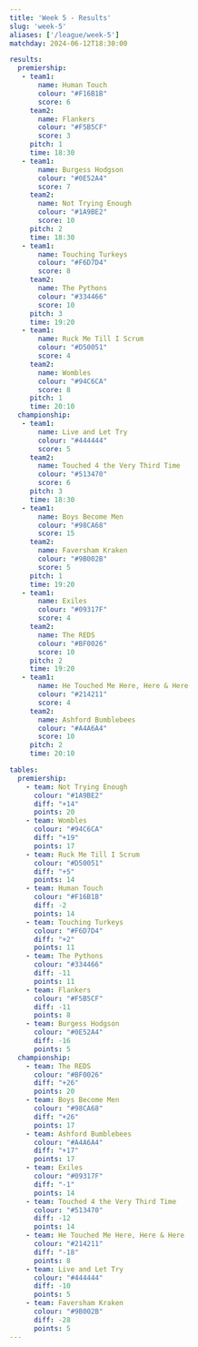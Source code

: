 ```yaml
---
title: 'Week 5 - Results'
slug: 'week-5'
aliases: ['/league/week-5']
matchday: 2024-06-12T18:30:00

results:
  premiership:
   - team1:
       name: Human Touch
       colour: "#F16B1B"
       score: 6
     team2:
       name: Flankers
       colour: "#F5B5CF"
       score: 3
     pitch: 1
     time: 18:30
   - team1:
       name: Burgess Hodgson
       colour: "#0E52A4"
       score: 7
     team2:
       name: Not Trying Enough
       colour: "#1A9BE2"
       score: 10
     pitch: 2
     time: 18:30
   - team1:
       name: Touching Turkeys
       colour: "#F6D7D4"
       score: 8
     team2:
       name: The Pythons
       colour: "#334466"
       score: 10
     pitch: 3
     time: 19:20
   - team1:
       name: Ruck Me Till I Scrum
       colour: "#D50051"
       score: 4
     team2:
       name: Wombles
       colour: "#94C6CA"
       score: 8
     pitch: 1
     time: 20:10
  championship:
   - team1:
       name: Live and Let Try
       colour: "#444444"
       score: 5
     team2:
       name: Touched 4 the Very Third Time
       colour: "#513470"
       score: 6
     pitch: 3
     time: 18:30
   - team1:
       name: Boys Become Men
       colour: "#98CA68"
       score: 15
     team2:
       name: Faversham Kraken
       colour: "#9B002B"
       score: 5
     pitch: 1
     time: 19:20
   - team1:
       name: Exiles
       colour: "#09317F"
       score: 4
     team2:
       name: The REDS
       colour: "#BF0026"
       score: 10
     pitch: 2
     time: 19:20
   - team1:
       name: He Touched Me Here, Here & Here
       colour: "#214211"
       score: 4
     team2:
       name: Ashford Bumblebees
       colour: "#A4A6A4"
       score: 10
     pitch: 2
     time: 20:10

tables:
  premiership:
    - team: Not Trying Enough
      colour: "#1A9BE2"
      diff: "+14"
      points: 20
    - team: Wombles
      colour: "#94C6CA"
      diff: "+19"
      points: 17
    - team: Ruck Me Till I Scrum
      colour: "#D50051"
      diff: "+5"
      points: 14
    - team: Human Touch
      colour: "#F16B1B"
      diff: -2
      points: 14
    - team: Touching Turkeys
      colour: "#F6D7D4"
      diff: "+2"
      points: 11
    - team: The Pythons
      colour: "#334466"
      diff: -11
      points: 11
    - team: Flankers
      colour: "#F5B5CF"
      diff: -11
      points: 8
    - team: Burgess Hodgson
      colour: "#0E52A4"
      diff: -16
      points: 5
  championship:
    - team: The REDS
      colour: "#BF0026"
      diff: "+26"
      points: 20
    - team: Boys Become Men
      colour: "#98CA68"
      diff: "+26"
      points: 17
    - team: Ashford Bumblebees
      colour: "#A4A6A4"
      diff: "+17"
      points: 17
    - team: Exiles
      colour: "#09317F"
      diff: "-1"
      points: 14
    - team: Touched 4 the Very Third Time
      colour: "#513470"
      diff: -12
      points: 14
    - team: He Touched Me Here, Here & Here
      colour: "#214211"
      diff: "-18"
      points: 8
    - team: Live and Let Try
      colour: "#444444"
      diff: -10
      points: 5
    - team: Faversham Kraken
      colour: "#9B002B"
      diff: -28
      points: 5
---
```


